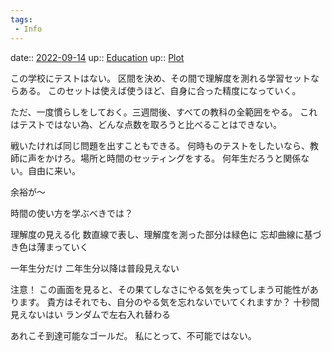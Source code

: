 ```yaml
---
tags:
 - Info
---
```


date:: [2022-09-14](Daily_Note/2022-09-14.md)
up:: [Education](../Teino/Bar/Novel/Topics/Education.md)
up:: [Plot](../Teino/Bar/Novel/Chaos/Plot.md)

この学校にテストはない。
区間を決め、その間で理解度を測れる学習セットならある。
このセットは使えば使うほど、自身に合った精度になっていく。

ただ、一度慣らしをしておく。三週間後、すべての教科の全範囲をやる。
これはテストではない為、どんな点数を取ろうと比べることはできない。

戦いたければ同じ問題を出すこともできる。
何時ものテストをしたいなら、教師に声をかけろ。場所と時間のセッティングをする。
何年生だろうと関係ない。自由に来い。


余裕が〜

時間の使い方を学ぶべきでは？


理解度の見える化
数直線で表し、理解度を測った部分は緑色に
忘却曲線に基づき色は薄まっていく

一年生分だけ
二年生分以降は普段見えない

注意！
この画面を見ると、その果てしなさにやる気を失ってしまう可能性があります。
貴方はそれでも、自分のやる気を忘れないでいてくれますか？
十秒間見えないはい
ランダムで左右入れ替わる

あれこそ到達可能なゴールだ。
私にとって、不可能ではない。